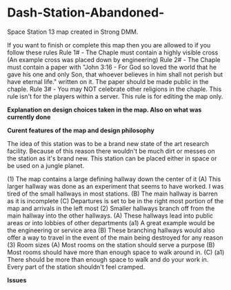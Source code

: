 # Dash-Station-Abandoned-
Space Station 13 map created in Strong DMM.

If you want to finish or complete this map then you are allowed to if you follow these rules
Rule 1# - The Chaple must contain a highly visible cross (An example cross was placed down by engineering)
Rule 2# - The Chaple must contain a paper with "John 3:16 - For God so loved the world that he gave his one and only Son, that whoever believes in him shall not perish but have eternal life." written on it. The paper should be made public in the chaple.
Rule 3# - You may NOT celebrate other religions in the chaple. This rule isn't for the players within a server. This rule is for editing the map only.

**Explanation on design choices taken in the map. Also on what was currently done**

**Curent features of the map and design philosophy**

The idea of this station was to be a brand new state of the art research facility.
Because of this reason there wouldn't be much dirt or messes on the station as it's brand new.
This station can be placed either in space or be used on a jungle planet.

(1) The map contains a large defining hallway down the center of it
  (A) This larger hallway was done as an experiment that seems to have worked. I was tired of the small hallways in most stations.
  (B) The main hallway is barren as it is incomplete
  (C) Departures is set to be in the right most portion of the map and arrivals in the left most
(2) Smaller hallways branch off from the main hallway into the other hallways.
  (A) These hallways lead into public areas or into lobbies of other departments
    (a1) A great example would be the engineering or service area
  (B) These branching hallways would also offer a way to travel in the event of the main being destroyed for any reason
(3) Room sizes
  (A) Most rooms on the station should serve a purpose
  (B) Most rooms should have more than enough space to walk around in.
  (C)
    (a1) There should be more than enough space to walk and do your work in. Every part of the station shouldn't feel cramped.











  **Issues**
